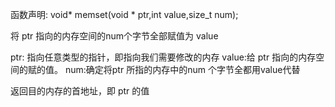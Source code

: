 函数声明: void* memset(void * ptr,int value,size_t num);

将 ptr 指向的内存空间的num个字节全部赋值为 value

ptr: 指向任意类型的指针，即指向我们需要修改的内存
value:给 ptr 指向的内存空间的赋的值。
num:确定将ptr 所指的内存中的num 个字节全都用value代替

返回目的内存的首地址，即 ptr 的值
